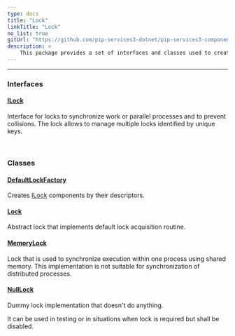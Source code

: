 ```yaml
---
type: docs
title: "Lock"
linkTitle: "Lock"
no_list: true
gitUrl: "https://github.com/pip-services3-dotnet/pip-services3-components-dotnet"
description: >
    This package provides a set of interfaces and classes used to create several types of locks.
---
```

---

<div class="module-body"> 

### Interfaces

#### [ILock](ilock)
Interface for locks to synchronize work or parallel processes and to prevent collisions.
The lock allows to manage multiple locks identified by unique keys.

<br>

### Classes

#### [DefaultLockFactory](default_lock_factory)
Creates [ILock](ilock) components by their descriptors.


#### [Lock](lock)
Abstract lock that implements default lock acquisition routine.

#### [MemoryLock](memory_lock)
Lock that is used to synchronize execution within one process using shared memory.
This implementation is not suitable for synchronization of distributed processes.

#### [NullLock](null_lock)
Dummy lock implementation that doesn't do anything.

It can be used in testing or in situations when lock is required
but shall be disabled.

</div>
